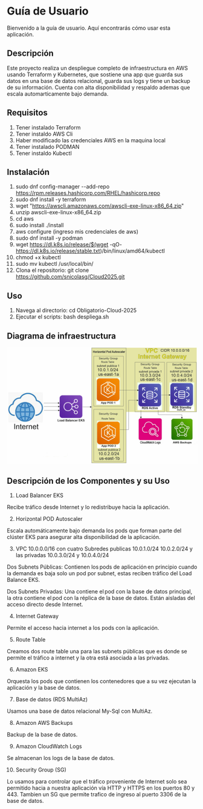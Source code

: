 # Guía de Usuario

Bienvenido a la guía de usuario. Aquí encontrarás cómo usar esta aplicación.

## Descripción

Este proyecto realiza un despliegue completo de infraestructura en AWS usando Terraform y Kubernetes, que sostiene una app que guarda sus datos en una base de datos relacional, guarda sus logs y tiene un backup de su información.
Cuenta con alta disponibilidad y respaldo ademas que escala automarticamente bajo demanda.

## Requisitos

1) Tener instalado Terraform
2) Tener instaldo AWS Cli
3) Haber modificado las credenciales AWS en la maquina local
4) Tener instalado PODMAN
5) Tener instaldo Kubectl

## Instalación

1) sudo dnf config-manager --add-repo https://rpm.releases.hashicorp.com/RHEL/hashicorp.repo
2) sudo dnf install -y terraform
3) wget "https://awscli.amazonaws.com/awscli-exe-linux-x86_64.zip"
4) unzip awscli-exe-linux-x86_64.zip
5) cd aws
6) sudo install ./install
7) aws configure (ingreso mis credenciales de aws)
8) sudo dnf install -y podman
9) wget https://dl.k8s.io/release/$(wget -qO- https://dl.k8s.io/release/stable.txt)/bin/linux/amd64/kubectl
10) chmod +x kubectl
11) sudo mv kubectl /usr/local/bin/
12) Clona el repositorio: git clone https://github.com/snicolasg/Cloud2025.git

## Uso

1) Navega al directorio: cd Obligatorio-Cloud-2025
2) Ejecutar el scripts: bash despliega.sh


## Diagrama de infraestructura

![Diagrama de infraestructura](Imagenes/Diagrama_Completo.jpg)

## Descripción de los Componentes y su Uso 

1. Load Balancer EKS 

Recibe tráfico desde Internet y lo redistribuye hacia la aplicación. 

2. Horizontal POD Autoscaler 

Escala automáticamente bajo demanda los pods que forman parte del clúster EKS para asegurar alta disponibilidad de la aplicación. 

3. VPC 10.0.0.0/16 con cuatro Subredes publicas 10.0.1.0/24 10.0.2.0/24 y las privadas 10.0.3.0/24 y 10.0.4.0/24

Dos Subnets Públicas: Contienen los pods de aplicación en principio cuando la demanda es baja solo un pod por subnet, estas reciben tráfico del Load Balance EKS.

Dos Subnets Privadas: Una contiene el pod con la base de datos principal, la otra contiene el pod con la réplica de la base de datos. Están aisladas del acceso directo desde Internet. 

4. Internet Gateway 

Permite el acceso hacia internet a los pods con la aplicación. 

5. Route Table 

Creamos dos route table una para las subnets públicas que es donde se permite el tráfico a internet y la otra está asociada a las privadas. 

6. Amazon EKS 

Orquesta los pods que contienen los contenedores que a su vez ejecutan la aplicación y la base de datos. 

7. Base de datos (RDS MultiAz)

Usamos una base de datos relacional My-Sql con MultiAz.

8. Amazon AWS Backups 

Backup de la base de datos. 

9. Amazon CloudWatch Logs 

Se almacenan los logs de la base de  datos.

10. Security Group (SG) 

Lo usamos para controlar que el tráfico proveniente de Internet solo sea permitido hacia a nuestra aplicación vía HTTP y HTTPS en los puertos 80 y 443.  Tambien un SG que permite trafico de ingreso 
al puerto 3306 de la base de datos.
